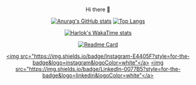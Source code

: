 <div align="center">
Hi there 👋

  [![Anurag's GitHub stats](https://github-readme-stats.vercel.app/api?username=antoniovini47&hide=contribs&show_icons=true&theme=dark)](https://github.com/anuraghazra/github-readme-stats) [![Top Langs](https://github-readme-stats.vercel.app/api/top-langs/?username=antoniovini47&theme=dark&langs_count=10&layout=compact)](https://github.com/anuraghazra/github-readme-stats)
  
  [![Harlok's WakaTime stats](https://github-readme-stats.vercel.app/api/wakatime?username=antoniovini47&layout=compact)](https://github.com/anuraghazra/github-readme-stats)
  
  [![Readme Card](https://github-readme-stats.vercel.app/api/pin/?username=antoniovini47&repo=PetPlanet&theme=dark)](https://github.com/anuraghazra/github-readme-stats)

<a href="https://www.instagram.com/antoniovini47/" target="_blank"><img src="https://img.shields.io/badge/Instagram-E4405F?style=for-the-badge&logo=instagram&logoColor=white"</a>
<a href="https://www.linkedin.com/in/antoniovini47/" target="_blank"><img src="https://img.shields.io/badge/LinkedIn-0077B5?style=for-the-badge&logo=linkedin&logoColor=white"</a>
</div>
